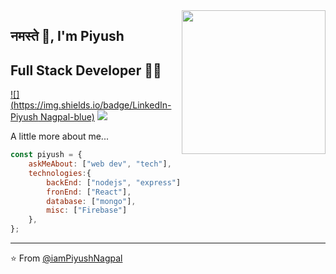 <img align='right' src="https://media.giphy.com/media/M9gbBd9nbDrOTu1Mqx/giphy.gif" width="230">

## नमस्ते 🙏, I'm Piyush 
## Full Stack Developer 👨‍💻

[![](https://img.shields.io/badge/LinkedIn-Piyush Nagpal-blue)](https://www.linkedin.com/in/iampiyushnagpal/)
[![](https://img.shields.io/badge/Gmail-piyushnagpal010@gmail.com-red)](mailto:piyushnagpal010@gmail.com)

 A little more about me...  

```javascript
const piyush = {
    askMeAbout: ["web dev", "tech"],
    technologies:{
        backEnd: ["nodejs", "express"],
        fronEnd: ["React"],
        database: ["mongo"],
        misc: ["Firebase"]
    },
};
```
---
⭐️ From [@iamPiyushNagpal](https://github.com/iamPiyushNagpal)
